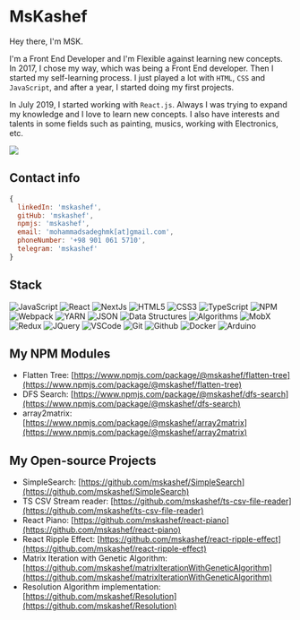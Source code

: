 # MsKashef
Hey there, I'm MSK.

I'm a Front End Developer and I'm Flexible against learning new concepts. In 2017, I chose my way, which was being a Front End developer. Then I started my self-learning process. I just played a lot with `HTML`, `CSS` and `JavaScript`, and after a year, I started doing my first projects.

In July 2019, I started working with `React.js`. Always I was trying to expand my knowledge and I love to learn new concepts. I also have interests and talents in some fields such as painting, musics, working with Electronics, etc.

![](https://github-readme-stats.vercel.app/api/top-langs/?username=mskashef&langs_count=10&layout=compact&theme=merko&hide_border=true)

## Contact info

```js
{
  linkedIn: 'mskashef',
  gitHub: 'mskashef',
  npmjs: 'mskashef',
  email: 'mohammadsadeghmk[at]gmail.com',
  phoneNumber: '+98 901 061 5710',
  telegram: 'mskashef'
}
```

## Stack

![JavaScript](https://img.shields.io/badge/-JavaScript-ff0?style=flat-round&logo=javascript&logoColor=black)
![React](https://img.shields.io/badge/-React-61dbfb?style=flat-round&logo=React&logoColor=white)
![NextJs](https://img.shields.io/badge/-NextJs-161B22?style=flat-round)
![HTML5](https://img.shields.io/badge/-HTML5-E34F26?style=flat-round&logo=HTML5&logoColor=white)
![CSS3](https://img.shields.io/badge/-CSS3-1572B6?style=flat-round&logo=CSS3&logoColor=white)
![TypeScript](https://img.shields.io/badge/-TypeScript-2073B3?style=flat-round&logo=TypeScript&logoColor=white)
![NPM](https://img.shields.io/badge/-NPM-white?style=flat-round&logo=NPM&logoColor=CB3837)
![Webpack](https://img.shields.io/badge/-Webpack-white?style=flat-round&logo=Webpack&logoColor=2073B3)
![YARN](https://img.shields.io/badge/-YARN-white?style=flat-round&logo=yarn&logoColor=2C8EBB)
![JSON](https://img.shields.io/badge/-JSON-4C5459?style=flat-round&logo=JSON&logoColor=white)
![Data Structures](https://img.shields.io/badge/-Data%20Structures-E34F26?style=flat-round)
![Algorithms](https://img.shields.io/badge/-Algorithms-blue?style=flat-round)
![MobX](https://img.shields.io/badge/-MobX-white?style=flat-round&logo=MobX&logoColor=rgb(224,94,17))
![Redux](https://img.shields.io/badge/-Redux-764abc?style=flat-round&logo=Redux&logoColor=white)
![JQuery](https://img.shields.io/badge/-JQuery-white?style=flat-round&logo=jquery&logoColor=1C78C0)
![VSCode](https://img.shields.io/badge/-VSCode-161B22?style=flat-round&logo=Visual%20Studio%20Code&logoColor=1C78C0)
![Git](https://img.shields.io/badge/-Git-3e2c00?style=flat-round&logo=git&logoColor=F1502F)
![Github](https://img.shields.io/badge/-GitHub-181717?style=flat-round&logo=GitHub&logoColor=white)
![Docker](https://img.shields.io/badge/-Docker-1C78C0?style=flat-round&logo=Docker&logoColor=white)
![Arduino](https://img.shields.io/badge/-Arduino-23A9F2?style=flat-round&logo=Arduino&logoColor=white)

## My NPM Modules
- Flatten Tree: [https://www.npmjs.com/package/@mskashef/flatten-tree](https://www.npmjs.com/package/@mskashef/flatten-tree)
- DFS Search: [https://www.npmjs.com/package/@mskashef/dfs-search](https://www.npmjs.com/package/@mskashef/dfs-search)
- array2matrix: [https://www.npmjs.com/package/@mskashef/array2matrix](https://www.npmjs.com/package/@mskashef/array2matrix)

## My Open-source Projects
- SimpleSearch: [https://github.com/mskashef/SimpleSearch](https://github.com/mskashef/SimpleSearch)
- TS CSV Stream reader: [https://github.com/mskashef/ts-csv-file-reader](https://github.com/mskashef/ts-csv-file-reader)
- React Piano: [https://github.com/mskashef/react-piano](https://github.com/mskashef/react-piano)
- React Ripple Effect: [https://github.com/mskashef/react-ripple-effect](https://github.com/mskashef/react-ripple-effect)
- Matrix Iteration with Genetic Algorithm: [https://github.com/mskashef/matrixIterationWithGeneticAlgorithm](https://github.com/mskashef/matrixIterationWithGeneticAlgorithm)
- Resolution Algorithm implementation: [https://github.com/mskashef/Resolution](https://github.com/mskashef/Resolution)

